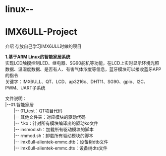 # linux--

# IMX6ULL-Project

介绍
存放自己学习IMX6ULL时做的项目

**1.基于ARM Linux的智能家居系统**    
实现LCD触摸控制LED、继电器、SG90舵机等功能，在LCD上实时显示环境光照数据、温湿度数据、是否有人、有害气体浓度等信息，蓝牙模块可以接收蓝牙APP的指令  
关键字：IMX6ULL、QT、LCD、ap3216c、DHT11、SG90、gpio、I2C、PWM、UART子系统  


文件说明：   
|--01.智能家居     
&ensp;&ensp;&ensp;&ensp;|-- 01_test：QT项目代码    
&ensp;&ensp;&ensp;&ensp;|-- 其他文件夹：对应模块的驱动代码    
&ensp;&ensp;&ensp;&ensp;|-- *.ko：针对所有模块编译出的驱动ko文件    
&ensp;&ensp;&ensp;&ensp;|-- insmod.sh：加载所有驱动模块的脚本    
&ensp;&ensp;&ensp;&ensp;|-- rmmod.sh：卸载所有驱动模块的脚本    
&ensp;&ensp;&ensp;&ensp;|-- imx6ull-alientek-emmc.dtb：设备树dtb文件   
&ensp;&ensp;&ensp;&ensp;|-- imx6ull-alientek-emmc.dts：设备树dts文件  
 
